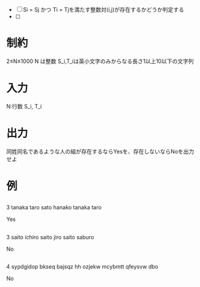 - [ ] Si = Sj かつ Ti = Tjを満たす整数対(i,j)が存在するかどうか判定する
- [ ]

# 制約
2≤N≤1000
N は整数
S_i,T_iは英小文字のみからなる長さ1以上10以下の文字列

# 入力
N:行数
S_i, T_i

# 出力
同姓同名であるような人の組が存在するならYesを、存在しないならNoを出力せよ

# 例
##
3
tanaka taro
sato hanako
tanaka taro

Yes
##
3
saito ichiro
saito jiro
saito saburo

No
##
4
sypdgidop bkseq
bajsqz hh
ozjekw mcybmtt
qfeysvw dbo

No
